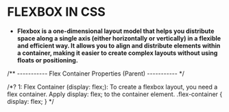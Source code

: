 # FLEXBOX IN CSS
- **Flexbox is a one-dimensional layout model that helps you distribute space along a single axis (either horizontally or vertically) in a flexible and efficient way. It allows you to align and distribute elements within a container, making it easier to create complex layouts without using floats or positioning.**

/** ----------- Flex Container Properties (Parent) ----------- */

/*? 1:  Flex Container (display: flex;):
To create a flexbox layout, you need a flex container. Apply display: flex; to the container element.
.flex-container {
  display: flex;
} */

